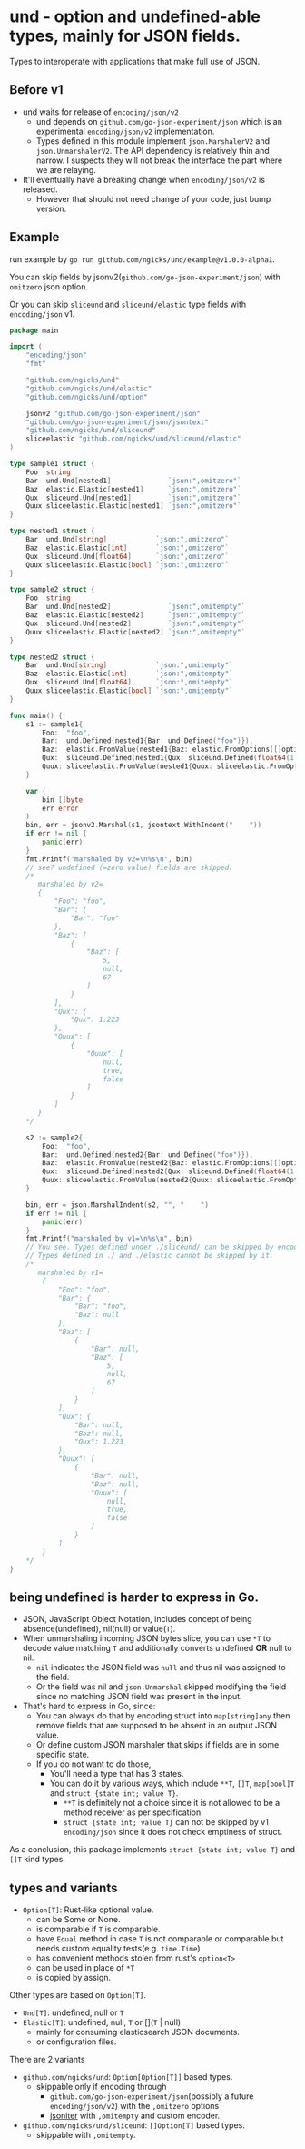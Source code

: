 # und - option and undefined-able types, mainly for JSON fields.

Types to interoperate with applications that make full use of JSON.

## Before v1

- und waits for release of `encoding/json/v2`
  - und depends on `github.com/go-json-experiment/json` which is an experimental `encoding/json/v2` implementation.
  - Types defined in this module implement `json.MarshalerV2` and `json.UnmarshalerV2`. The API dependency is relatively thin and narrow. I suspects they will not break the interface the part where we are relaying.
- It'll eventually have a breaking change when `encoding/json/v2` is released.
  - However that should not need change of your code, just bump version.

## Example

run example by `go run github.com/ngicks/und/example@v1.0.0-alpha1`.

You can skip fields by jsonv2(`github.com/go-json-experiment/json`) with `omitzero` json option.

Or you can skip `sliceund` and `sliceund/elastic` type fields with `encoding/json` v1.

```go
package main

import (
	"encoding/json"
	"fmt"

	"github.com/ngicks/und"
	"github.com/ngicks/und/elastic"
	"github.com/ngicks/und/option"

	jsonv2 "github.com/go-json-experiment/json"
	"github.com/go-json-experiment/json/jsontext"
	"github.com/ngicks/und/sliceund"
	sliceelastic "github.com/ngicks/und/sliceund/elastic"
)

type sample1 struct {
	Foo  string
	Bar  und.Und[nested1]              `json:",omitzero"`
	Baz  elastic.Elastic[nested1]      `json:",omitzero"`
	Qux  sliceund.Und[nested1]         `json:",omitzero"`
	Quux sliceelastic.Elastic[nested1] `json:",omitzero"`
}

type nested1 struct {
	Bar  und.Und[string]            `json:",omitzero"`
	Baz  elastic.Elastic[int]       `json:",omitzero"`
	Qux  sliceund.Und[float64]      `json:",omitzero"`
	Quux sliceelastic.Elastic[bool] `json:",omitzero"`
}

type sample2 struct {
	Foo  string
	Bar  und.Und[nested2]              `json:",omitempty"`
	Baz  elastic.Elastic[nested2]      `json:",omitempty"`
	Qux  sliceund.Und[nested2]         `json:",omitempty"`
	Quux sliceelastic.Elastic[nested2] `json:",omitempty"`
}

type nested2 struct {
	Bar  und.Und[string]            `json:",omitempty"`
	Baz  elastic.Elastic[int]       `json:",omitempty"`
	Qux  sliceund.Und[float64]      `json:",omitempty"`
	Quux sliceelastic.Elastic[bool] `json:",omitempty"`
}

func main() {
	s1 := sample1{
		Foo:  "foo",
		Bar:  und.Defined(nested1{Bar: und.Defined("foo")}),
		Baz:  elastic.FromValue(nested1{Baz: elastic.FromOptions([]option.Option[int]{option.Some(5), option.None[int](), option.Some(67)})}),
		Qux:  sliceund.Defined(nested1{Qux: sliceund.Defined(float64(1.223))}),
		Quux: sliceelastic.FromValue(nested1{Quux: sliceelastic.FromOptions([]option.Option[bool]{option.None[bool](), option.Some(true), option.Some(false)})}),
	}

	var (
		bin []byte
		err error
	)
	bin, err = jsonv2.Marshal(s1, jsontext.WithIndent("    "))
	if err != nil {
		panic(err)
	}
	fmt.Printf("marshaled by v2=\n%s\n", bin)
	// see? undefined (=zero value) fields are skipped.
	/*
	   marshaled by v2=
	   {
	       "Foo": "foo",
	       "Bar": {
	           "Bar": "foo"
	       },
	       "Baz": [
	           {
	               "Baz": [
	                   5,
	                   null,
	                   67
	               ]
	           }
	       ],
	       "Qux": {
	           "Qux": 1.223
	       },
	       "Quux": [
	           {
	               "Quux": [
	                   null,
	                   true,
	                   false
	               ]
	           }
	       ]
	   }
	*/

	s2 := sample2{
		Foo:  "foo",
		Bar:  und.Defined(nested2{Bar: und.Defined("foo")}),
		Baz:  elastic.FromValue(nested2{Baz: elastic.FromOptions([]option.Option[int]{option.Some(5), option.None[int](), option.Some(67)})}),
		Qux:  sliceund.Defined(nested2{Qux: sliceund.Defined(float64(1.223))}),
		Quux: sliceelastic.FromValue(nested2{Quux: sliceelastic.FromOptions([]option.Option[bool]{option.None[bool](), option.Some(true), option.Some(false)})}),
	}

	bin, err = json.MarshalIndent(s2, "", "    ")
	if err != nil {
		panic(err)
	}
	fmt.Printf("marshaled by v1=\n%s\n", bin)
	// You see. Types defined under ./sliceund/ can be skipped by encoding/json.
	// Types defined in ./ and ./elastic cannot be skipped by it.
	/*
	   marshaled by v1=
	   	{
	   	    "Foo": "foo",
	   	    "Bar": {
	   	        "Bar": "foo",
	   	        "Baz": null
	   	    },
	   	    "Baz": [
	   	        {
	   	            "Bar": null,
	   	            "Baz": [
	   	                5,
	   	                null,
	   	                67
	   	            ]
	   	        }
	   	    ],
	   	    "Qux": {
	   	        "Bar": null,
	   	        "Baz": null,
	   	        "Qux": 1.223
	   	    },
	   	    "Quux": [
	   	        {
	   	            "Bar": null,
	   	            "Baz": null,
	   	            "Quux": [
	   	                null,
	   	                true,
	   	                false
	   	            ]
	   	        }
	   	    ]
	   	}
	*/
}
```

## being undefined is harder to express in Go.

- JSON, JavaScript Object Notation, includes concept of being absence(undefined), nil(null) or value(`T`).
- When unmarshaling incoming JSON bytes slice, you can use `*T` to decode value matching `T` and additionally converts undefined **OR** null to nil.
  - `nil` indicates the JSON field was `null` and thus nil was assigned to the field.
  - Or the field was nil and `json.Unmarshal` skipped modifying the field since no matching JSON field was present in the input.
- That's hard to express in Go, since:
  - You can always do that by encoding struct into `map[string]any` then remove fields that are supposed to be absent in an output JSON value.
  - Or define custom JSON marshaler that skips if fields are in some specific state.
  - If you do not want to do those,
    - You'll need a type that has 3 states.
    - You can do it by various ways, which include `**T`, `[]T`, `map[bool]T` and `struct {state int; value T}`.
      - `**T` is definitely not a choice since it is not allowed to be a method receiver as per specification.
      - `struct {state int; value T}` can not be skipped by v1 `encoding/json` since it does not check emptiness of struct.

As a conclusion, this package implements `struct {state int; value T}` and `[]T` kind types.

## types and variants

- `Option[T]`: Rust-like optional value.
  - can be Some or None.
  - is comparable if `T` is comparable.
  - have `Equal` method in case `T` is not comparable or comparable but needs custom equality tests(e.g. `time.Time`)
  - has convenient methods stolen from rust's `option<T>`
  - can be used in place of `*T`
  - is copied by assign.

Other types are based on `Option[T]`.

- `Und[T]`: undefined, null or `T`
- `Elastic[T]`: undefined, null, `T` or [](`T` | null)
  - mainly for consuming elasticsearch JSON documents.
  - or configuration files.

There are 2 variants

- `github.com/ngicks/und`: `Option[Option[T]]` based types.
  - skippable only if encoding through
    - `github.com/go-json-experiment/json`(possibly a future `encoding/json/v2`) with the `,omitzero` options
    - [jsoniter](https://github.com/json-iterator/go) with `,omitempty` and custom encoder.
- `github.com/ngicks/und/sliceund`: `[]Option[T]` based types.
  - skippable with `,omitempty`.
